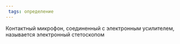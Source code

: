 ```yaml
---
 tags: определение
---
```

 Контактный микрофон, соединенный с электронным усилителем, называется электронный стетоскопом